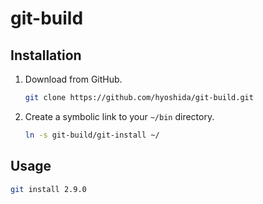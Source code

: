 # git-build

## Installation

1. Download from GitHub.

    ```bash
    git clone https://github.com/hyoshida/git-build.git
    ```

2. Create a symbolic link to your `~/bin` directory.

    ```bash
    ln -s git-build/git-install ~/
    ```

## Usage

```bash
git install 2.9.0
```
